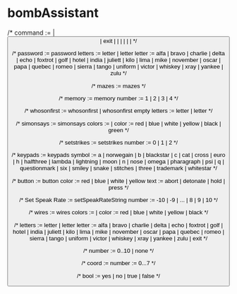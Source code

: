 # bombAssistant

/*
            command := <Set Speak Rate> | <button> | exit | <wires> | <keypads> | <Set Strikes> | <simonsays> | <memory> | <mazes>
*/

 /*
            password := password <letters>
            letters := <letters> letter | letter
            letter := alfa | bravo | charlie | delta | echo | foxtrot | golf | hotel | india | juliett | kilo | lima | mike | november | oscar |
                        papa | quebec | romeo | sierra | tango | uniform | victor | whiskey | xray | yankee | zulu
*/

/*
            mazes := mazes
*/

/*
            memory := memory <number>
            number := 1 | 2 | 3 | 4
*/

/*
            whosonfirst := whosonfirst <letters> | whosonfirst empty
            letters := <letters> letter | letter
*/

/*
            simonsays := simonsays <colors>
            colors := <colors> <color> | <color>
            color := red | blue | white | yellow | black | green
*/

/*
            setstrikes := setstrikes <number>
            number := 0 | 1 | 2
*/

/*
            keypads := keypads <symbol> <symbol> <symbol> <symbol>
            symbol := a | norwegain | b | blackstar | c | cat | cross | euro | h | halfthree | lambda | lightning | moon | n |
		      nose | omega | pharagraph | psi | q | questionmark | six | smiley | snake | stitches | three | trademark | whitestar
*/

/*
            button := button <color> <text>
            color := red | blue | white | yellow
            text := abort | detonate | hold | press
*/

/*
            Set Speak Rate := setSpeakRateString <number>
            number := -10 | -9 | ... | 8 | 9 | 10
*/

/*
            wires := wires <colors>
            colors := <colors> <color> | <color>
            color := red | blue | white | yellow | black
*/

/*
            letters := <letters> letter | letter
            letter := alfa | bravo | charlie | delta | echo | foxtrot | golf | hotel | india | juliett | kilo | lima | mike | november | oscar |
                        papa | quebec | romeo | sierra | tango | uniform | victor | whiskey | xray | yankee | zulu | exit
*/

/*
            number := 0..10 | none
*/

/*
            coord := <number> <number>
            number := 0...7
*/

/*
            bool := yes | no | true | false
*/